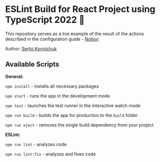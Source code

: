 # ESLint Build for React Project using TypeScript 2022 🚀

This repository serves as a live example of the result of the actions described in the configuration guide - [Notion](https://serhii-korniichuk.notion.site/ESLint-Build-for-React-Project-using-TypeScript-2022-dd850fb286f44e1f91e80a7ad75ae0ab)

Author: [Serhii Korniichuk](https://www.linkedin.com/in/serhii-korniichuk/)


##  Available Scripts

**General:**

`npm install`  - installs all necessary packages
 
`npm start`  - runs the app in the development mode

`npm test`  - launches the test runner in the interactive watch mode
 
`npm run build`  - builds the app for production to the `build` folder

`npm run eject` - removes the single build dependency from your project

**ESLint:**

`npm run lint` - analyzes code

`npm run lint:fix` - analyzes and fixes code